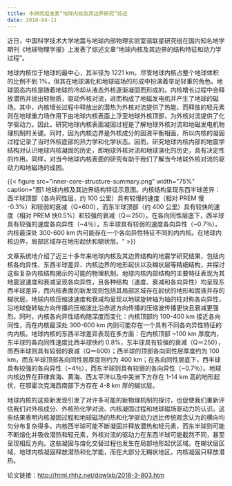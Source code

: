 ```yaml
---
title: 本研究组发表“地球内核及其边界研究”综述
date: 2018-04-11
---
```


近日，中国科学技术大学地震与地球内部物理实验室温联星研究组在国内知名地学期刊《地球物理学报》上发表了综述文章“地球内核及其边界的结构特征和动力学过程”。

地球内核位于地球的最中心，其半径为 1221 km。尽管地球内核占整个地球体积的比例不到 1%，但其在地球演化和地球磁场的形成中扮演着举足轻重的角色。地球固态内核是随着地球的冷却从液态外核逐渐凝固而形成的。内核增长过程中会释放潜热并抛出轻物质，驱动外核对流，进而构成了地磁发电机并产生了地球的磁场。其中，内核增长过程中释放出的潜热为外核对流提供了热能，而释放的轻元素则在地球重力场作用下由地球内核表面上浮至地球外核顶部，为外核对流提供了化学驱动力。因此，研究地球内核表面凝固过程是了解地球外核对流和地磁发电机物理机制的关键。同时，因为内核边界是外核成分的固液平衡相面，所以内核的凝固过程记录了当时外核底部的热力学和化学状态。因而，研究地球内核内部的地震学结构对认识地球内核凝固的历史，即地球外核对流和地球演化的历史，具有决定性的作用。同样，对当今地球内核表面的研究有助于我们了解当今地球外核对流的驱动力和地磁场的成因。

{{< figure src="inner-core-structure-summary.png" width="75%" caption="图1 地球内核及其边界结构特征示意图。内核结构呈现东西半球差异：西半球顶部（各向同性层，约 100 公里）具有较慢的速度（相对 PREM 慢 -0.3%）和较弱的衰减（Q=600），而东半球顶部（约 400 公里）具有较快的速度（相对 PREM 快0.5%）和较强的衰减（Q＝250）。在各向同性层底下，西半球具有较强的速度各向异性（~4％），东半球具有较弱的速度各向异性（~0.7％）。内核最深处 300-600 km 内可能存在一个各向异性特征不同的内内核。在地球内核边界，局部区域存在地形起伏和糊状层。" >}}

文章系统地介绍了近三十多年来地球内核及其边界结构的地震学研究结果，包括内核各向异性、东西半球差异、内核边界的地形起伏以及糊状层等精细结构，并探讨这些复杂内核结构揭示的可能的物理机制。地球内核内部结构的主要特征表现为其地震波速度和衰减呈现各向异性，且各种结构（速度、衰减和各向异性）均呈现东西半球差异，而内核表面的新发现则包括其局部区域存在起伏的地形和固液并存的糊状层。地球内核压缩波速度和衰减均呈现以地球旋转轴为轴的柱对称各向异性，沿地球旋转轴方向传播的压缩波比沿赤道方向传播的压缩波传播更快且衰减更强烈。同时，内核各向异性结构随深度而变化：内核顶部约 100-400 km 接近各向同性，而在内核最深处 300-600 km 内则可能存在一个具有不同各向异性特征的内内核。地球内核的东西半球差异表现在多方面：在内核顶部 ~100 km 厚度内，东半球的各向同性速度比西半球快约 0.8%，东半球具有较强的衰减（Q＝250），而西半球则具有较弱的衰减（Q＝600）；西半球的顶部各向同性层厚度约为 100 km，而东半球顶部各向同性层厚度则约为 400 km；在各向同性层底下，西半球具有较强的各向异性（~4％），而东半球则具有较弱的各向异性（~0.7％）。地球内核边界在菲律宾海、黄海、西太平洋以及中美洲下方存在 1-14 km 高的地形起伏，在鄂霍次克海西南部下方存在 4-8 km 厚的糊状层。

地球内核的这些新发现引发了对许多可能的新物理机制的探讨，也促使我们重新评估我们对外核成分、外核热化学对流、内核凝固过程和地球磁场驱动力的认识。这些结果表明内核凝固过程和地球磁场的热和化学驱动力远比传统观念认为的横向均匀分布复杂得多。内核西半球可能不断凝固并释放潜热和轻元素，而东半球则可能不断熔化并吸收潜热和轻元素，外核对流的驱动力在东西半球可能截然不同，甚至呈现相反方向。这些凝固与熔化交替过程也发生在局部地形起伏区域。在糊状层区域，地球内核凝固释放潜热和化学能，而在大部分无糊状地区，内核凝固只释放潜热。

论文链接：http://html.rhhz.net/dqwlxb/2018-3-803.htm

